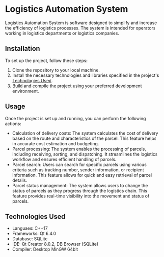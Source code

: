 # Logistics Automation System
Logistics Automation System is software designed to simplify and increase the efficiency of logistics processes. The system is intended for operators working in logistics departments or logistics companies.

## Installation
To set up the project, follow these steps:
1. Clone the repository to your local machine.
2. Install the necessary technologies and libraries specified in the project's [Technologies Used](#technologies-used).
3. Build and compile the project using your preferred development environment.

## Usage
Once the project is set up and running, you can perform the following actions:
- Calculation of delivery costs: The system calculates the cost of delivery based on the route and characteristics of the parcel. This feature helps in accurate cost estimation and budgeting.
- Parcel processing: The system enables the processing of parcels, including receiving, sorting, and dispatching. It streamlines the logistics workflow and ensures efficient handling of parcels.
- Parcel search: Users can search for specific parcels using various criteria such as tracking number, sender information, or recipient information. This feature allows for quick and easy retrieval of parcel details.
- Parcel status management: The system allows users to change the status of parcels as they progress through the logistics chain. This feature provides real-time visibility into the movement and status of parcels.

## Technologies Used
- Languaes: C++17
- Frameworks: Qt 6.4.0
- Database: SQLite
- IDE: Qt Creator 8.0.2, DB Browser (SQLite)
- Compiler: Desktop MinGW 64bit
